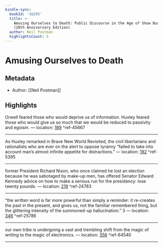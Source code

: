 ```yaml
---
kindle-sync:
  bookId: '16295'
  title: >-
    Amusing Ourselves to Death: Public Discourse in the Age of Show Business
    (20th Anniversary Edition)
  author: Neil Postman
  highlightsCount: 5
---
```

# Amusing Ourselves to Death
## Metadata
* Author: [[Neil Postman]]

## Highlights
Orwell feared those who would deprive us of information. Huxley feared those who would give us so much that we would be reduced to passivity and egoism. — location: [189]() ^ref-45667

---
As Huxley remarked in Brave New World Revisited, the civil libertarians and rationalists who are ever on the alert to oppose tyranny “failed to take into account man’s almost infinite appetite for distractions.” — location: [192]() ^ref-5395

---
former President Richard Nixon, who once claimed he lost an election because he was sabotaged by make-up men, has offered Senator Edward Kennedy advice on how to make a serious run for the presidency: lose twenty pounds. — location: [219]() ^ref-24783

---
“the written word is far more powerful than simply a reminder: it re-creates the past in the present, and gives us, not the familiar remembered thing, but the glittering intensity of the summoned-up halluclnation.” 3 — location: [346]() ^ref-25786

---
our own tribe is undergoing a vast and trembling shift from the magic of writing to the magic of electronics. — location: [356]() ^ref-64540

---
